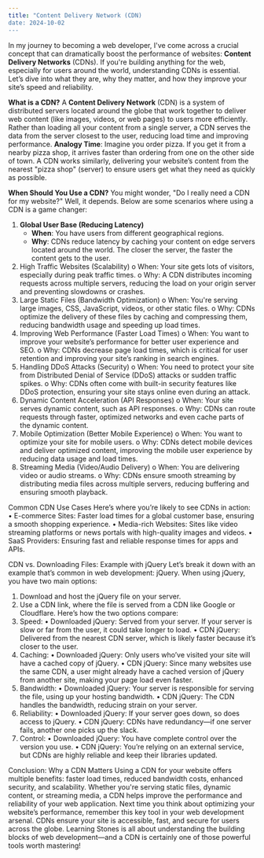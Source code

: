 ```yaml
---
title: "Content Delivery Network (CDN)
date: 2024-10-02
---
```


In my journey to becoming a web developer, I've come across a crucial concept that can dramatically boost the performance of websites: **Content Delivery Networks** (CDNs). If you're building anything for the web, especially for users around the world, understanding CDNs is essential. Let’s dive into what they are, why they matter, and how they improve your site’s speed and reliability.
 
**What is a CDN?**
A **Content Delivery Network** (CDN) is a system of distributed servers located around the globe that work together to deliver web content (like images, videos, or web pages) to users more efficiently. Rather than loading all your content from a single server, a CDN serves the data from the server closest to the user, reducing load time and improving performance.
**Analogy Time**: Imagine you order pizza. If you get it from a nearby pizza shop, it arrives faster than ordering from one on the other side of town. A CDN works similarly, delivering your website’s content from the nearest "pizza shop" (server) to ensure users get what they need as quickly as possible.
 
**When Should You Use a CDN?**
You might wonder, "Do I really need a CDN for my website?" Well, it depends. Below are some scenarios where using a CDN is a game changer:
1. **Global User Base (Reducing Latency)**
    - **When**: You have users from different geographical regions.
    - **Why**: CDNs reduce latency by caching your content on edge servers located around the world. The closer the server, the faster the content gets to the user.
2.	High Traffic Websites (Scalability)
o	When: Your site gets lots of visitors, especially during peak traffic times.
o	Why: A CDN distributes incoming requests across multiple servers, reducing the load on your origin server and preventing slowdowns or crashes.
3.	Large Static Files (Bandwidth Optimization)
o	When: You're serving large images, CSS, JavaScript, videos, or other static files.
o	Why: CDNs optimize the delivery of these files by caching and compressing them, reducing bandwidth usage and speeding up load times.
4.	Improving Web Performance (Faster Load Times)
o	When: You want to improve your website’s performance for better user experience and SEO.
o	Why: CDNs decrease page load times, which is critical for user retention and improving your site’s ranking in search engines.
5.	Handling DDoS Attacks (Security)
o	When: You need to protect your site from Distributed Denial of Service (DDoS) attacks or sudden traffic spikes.
o	Why: CDNs often come with built-in security features like DDoS protection, ensuring your site stays online even during an attack.
6.	Dynamic Content Acceleration (API Responses)
o	When: Your site serves dynamic content, such as API responses.
o	Why: CDNs can route requests through faster, optimized networks and even cache parts of the dynamic content.
7.	Mobile Optimization (Better Mobile Experience)
o	When: You want to optimize your site for mobile users.
o	Why: CDNs detect mobile devices and deliver optimized content, improving the mobile user experience by reducing data usage and load times.
8.	Streaming Media (Video/Audio Delivery)
o	When: You are delivering video or audio streams.
o	Why: CDNs ensure smooth streaming by distributing media files across multiple servers, reducing buffering and ensuring smooth playback.
 
Common CDN Use Cases
Here’s where you’re likely to see CDNs in action:
•	E-commerce Sites: Faster load times for a global customer base, ensuring a smooth shopping experience.
•	Media-rich Websites: Sites like video streaming platforms or news portals with high-quality images and videos.
•	SaaS Providers: Ensuring fast and reliable response times for apps and APIs.
 
CDN vs. Downloading Files: Example with jQuery
Let’s break it down with an example that’s common in web development: jQuery.
When using jQuery, you have two main options:
1.	Download and host the jQuery file on your server.
2.	Use a CDN link, where the file is served from a CDN like Google or Cloudflare.
Here’s how the two options compare:
1. Speed:
•	Downloaded jQuery: Served from your server. If your server is slow or far from the user, it could take longer to load.
•	CDN jQuery: Delivered from the nearest CDN server, which is likely faster because it’s closer to the user.
2. Caching:
•	Downloaded jQuery: Only users who’ve visited your site will have a cached copy of jQuery.
•	CDN jQuery: Since many websites use the same CDN, a user might already have a cached version of jQuery from another site, making your page load even faster.
3. Bandwidth:
•	Downloaded jQuery: Your server is responsible for serving the file, using up your hosting bandwidth.
•	CDN jQuery: The CDN handles the bandwidth, reducing strain on your server.
4. Reliability:
•	Downloaded jQuery: If your server goes down, so does access to jQuery.
•	CDN jQuery: CDNs have redundancy—if one server fails, another one picks up the slack.
5. Control:
•	Downloaded jQuery: You have complete control over the version you use.
•	CDN jQuery: You’re relying on an external service, but CDNs are highly reliable and keep their libraries updated.
 
Conclusion: Why a CDN Matters
Using a CDN for your website offers multiple benefits: faster load times, reduced bandwidth costs, enhanced security, and scalability. Whether you're serving static files, dynamic content, or streaming media, a CDN helps improve the performance and reliability of your web application.
Next time you think about optimizing your website’s performance, remember this key tool in your web development arsenal. CDNs ensure your site is accessible, fast, and secure for users across the globe.
Learning Stones is all about understanding the building blocks of web development—and a CDN is certainly one of those powerful tools worth mastering!
